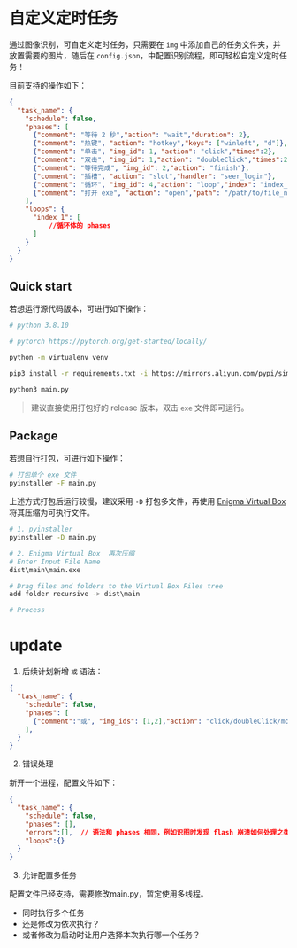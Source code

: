 # 自定义定时任务

通过图像识别，可自定义定时任务，只需要在 `img` 中添加自己的任务文件夹，并放置需要的图片，随后在 `config.json`，中配置识别流程，即可轻松自定义定时任务！

目前支持的操作如下：

```json
{
  "task_name": {
    "schedule": false,
    "phases": [
      {"comment": "等待 2 秒","action": "wait","duration": 2},
      {"comment": "热键", "action": "hotkey","keys": ["winleft", "d"]},
      {"comment": "单击", "img_id": 1, "action": "click","times":2},
      {"comment": "双击", "img_id": 1,"action": "doubleClick","times":2},
      {"comment": "等待完成", "img_id": 2,"action": "finish"},
      {"comment": "插槽", "action": "slot","handler": "seer_login"},
      {"comment": "循环", "img_id": 4,"action": "loop","index": "index_1","times":2}
      {"comment": "打开 exe", "action": "open","path": "/path/to/file_name_reg.*.exe"}
    ],
    "loops": {
      "index_1": [
          //循环体的 phases
      ]
    }
  }
}

```
## Quick start

若想运行源代码版本，可进行如下操作：

```sh
# python 3.8.10

# pytorch https://pytorch.org/get-started/locally/

python -m virtualenv venv

pip3 install -r requirements.txt -i https://mirrors.aliyun.com/pypi/simple/

python3 main.py
```

> 建议直接使用打包好的 release 版本，双击 `exe` 文件即可运行。

## Package

若想自行打包，可进行如下操作：

```sh
# 打包单个 exe 文件
pyinstaller -F main.py
```

上述方式打包后运行较慢，建议采用 `-D` 打包多文件，再使用 [Enigma Virtual Box](https://enigmaprotector.com/en/downloads.html) 将其压缩为可执行文件。

```sh
# 1. pyinstaller
pyinstaller -D main.py

# 2. Enigma Virtual Box  再次压缩
# Enter Input File Name
dist\main\main.exe

# Drag files and folders to the Virtual Box Files tree
add folder recursive -> dist\main

# Process
```

# update

1. 后续计划新增 `或` 语法：

```json
{
  "task_name": {
    "schedule": false,
    "phases": [
      {"comment":"或", "img_ids": [1,2],"action": "click/doubleClick/move/finish","index": "index_1","times":2}
    ],
  }
}
```
2. 错误处理

新开一个进程，配置文件如下：

```json
{
  "task_name": {
    "schedule": false,
    "phases": [],
    "errors":[],  // 语法和 phases 相同，例如识图时发现 flash 崩溃如何处理之类的
    "loops":{}
  }
}

```

3. 允许配置多任务

配置文件已经支持，需要修改main.py，暂定使用多线程。

- 同时执行多个任务
- 还是修改为依次执行？
- 或者修改为启动时让用户选择本次执行哪一个任务？